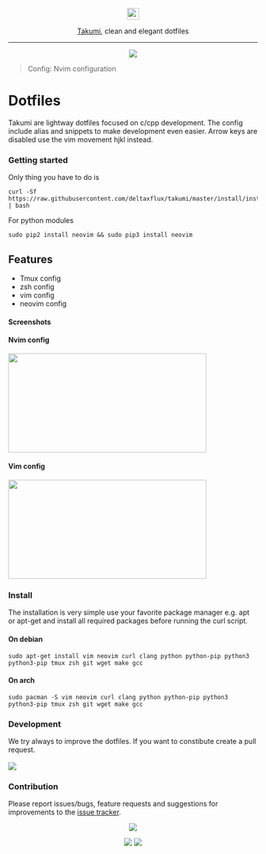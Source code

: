 <p align="center"><img src="https://assets-cdn.github.com/favicon.ico" width=24 height=24/>
<p align="center"><a href="https://github.com/deltaxflux/takumi">Takumi</a>, clean and elegant dotfiles</p>

---

<p align="center"><img src="https://i.imgur.com/iaE9trr.png""/><blockquote>Config: Nvim configuration</a></blockquote></p>

Dotfiles
========

Takumi are lightway dotfiles focused on c/cpp development. The config include alias and snippets to make development even easier. Arrow keys are disabled use the vim movement hjkl instead.

### Getting started

Only thing you have to do is

```
curl -Sf https://raw.githubusercontent.com/deltaxflux/takumi/master/install/install.sh | bash
```

For python modules

```
sudo pip2 install neovim && sudo pip3 install neovim
```

Features
--------

-	Tmux config
-	zsh config
-	vim config
-	neovim config

#### Screenshots

#### Nvim config

<img src="https://i.imgur.com/iaE9trr.png" width="400" height="200" />

#### Vim config

<img src="https://i.imgur.com/LKmnp7G.png" width="400" height="200" />

### Install

The installation is very simple use your favorite package manager e.g. apt or apt-get and install all required packages before running the curl script.

#### On debian

```
sudo apt-get install vim neovim curl clang python python-pip python3 python3-pip tmux zsh git wget make gcc
```

#### On arch

```
sudo pacman -S vim neovim curl clang python python-pip python3 python3-pip tmux zsh git wget make gcc
```

### Development

We try always to improve the dotfiles. If you want to constibute create a pull request.<br><br> [![](https://img.shields.io/badge/Workflow-gitflow--branching--model-81A1C1.svg?style=flat-square)](http://nvie.com/posts/a-successful-git-branching-model)

### Contribution

Please report issues/bugs, feature requests and suggestions for improvements to the [issue tracker](https://github.com/deltaxflux/takumi/issues).

<p align="center"><img src="https://cdn.rawgit.com/arcticicestudio/nord/develop/src/assets/banner-footer-mountains.svg" /></p>
<p align="center"><a href="http://www.apache.org/licenses/LICENSE-2.0"><img src="https://img.shields.io/badge/License-Apache_2.0-5E81AC.svg?style=flat-square"/></a> <a href="https://creativecommons.org/licenses/by-sa/4.0"><img src="https://img.shields.io/badge/License-CC_BY--SA_4.0-5E81AC.svg?style=flat-square"/></a></p>
